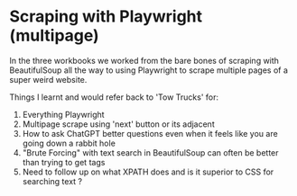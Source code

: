 # Scraping with Playwright (multipage)

 In the three workbooks we worked from the bare bones of scraping with BeautifulSoup all the way to using Playwright to scrape multiple pages of a super weird website.

 Things I learnt and would refer back to 'Tow Trucks' for:

 1. Everything Playwright
 2. Multipage scrape using 'next' button or its adjacent
 3. How to ask ChatGPT better questions even when it feels like you are going down a rabbit hole
 4. "Brute Forcing" with text search in BeautifulSoup can often be better than trying to get tags
 5. Need to follow up on what XPATH does and is it superior to CSS for searching text ?


